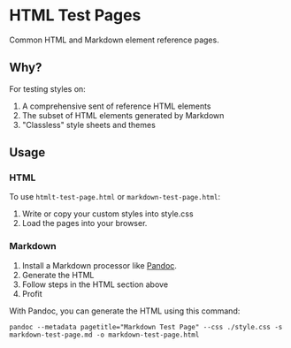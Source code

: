 # HTML Test Pages

Common HTML and Markdown element reference pages. 

## Why?

For testing styles on:

1. A comprehensive sent of reference HTML elements
2. The subset of HTML elements generated by Markdown
3. "Classless" style sheets and themes


## Usage

### HTML

To use `htmlt-test-page.html` or `markdown-test-page.html`:

1. Write or copy your custom styles into style.css
1. Load the pages into your browser. 


### Markdown 

1. Install a Markdown processor like [Pandoc](https://pandoc.org/).
2. Generate the HTML 
3. Follow steps in the HTML section above 
4. Profit


With Pandoc, you can generate the HTML using this command:

`pandoc --metadata pagetitle="Markdown Test Page" --css ./style.css -s markdown-test-page.md -o markdown-test-page.html`


